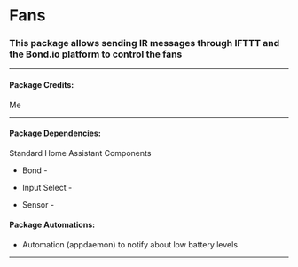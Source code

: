 # Fans

### This package allows sending IR messages through IFTTT and the Bond.io platform to control the fans

<hr --- </hr> 

<h4 align="left">Package Credits:</h4>

Me

<hr --- </hr>

<h4 align="left">Package Dependencies:</h4>

Standard Home Assistant Components

* Bond - 

* Input Select - 

* Sensor - 

<h4 align="left">Package Automations:</h4>

* Automation (appdaemon) to notify about low battery levels

<hr --- </hr>